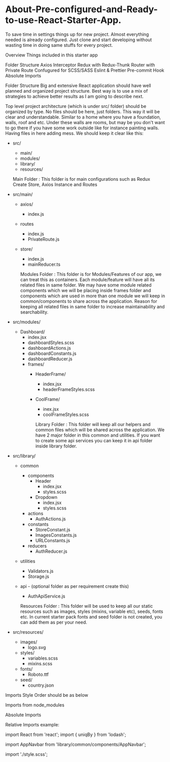 # About-Pre-configured-and-Ready-to-use-React-Starter-App.
To save time in settings things up for new project. Almost everything needed is already configured. Just clone and start developing without wasting time in doing same stuffs for every project.


Overview
Things included in this starter app

Folder Structure
Axios Interceptor
Redux with Redux-Thunk
Router with Private Route
Confugured for SCSS/SASS
Eslint & Prettier
Pre-commit Hook
Absolute Imports


Folder Structure
Big and extensive React application should have well planned and organized project structure. Best way is to use a mix of strategies to achieve better results as I am going to describe next.

Top level project architecture (which is under src/ folder) should be organized by type. No files should be here, just folders. This way it will be clear and understandable. Similar to a home where you have a foundation, walls, roof and etc. Under these walls are rooms, but may be you don't want to go there if you have some work outside like for instance painting walls. Having files in here adding mess. We should keep it clear like this:

- src/
  - main/
  - modules/
  - library/
  - resources/
  
  Main Folder : This folder is for main configurations such as Redux Create Store, Axios Instance and Routes

- src/main/
  - axios/
    - index.js
  - routes
    - index.js
    - PrivateRoute.js
  - store/
    - index.js
    - mainReducer.ts
    
    
    Modules Folder : This folder is for Modules/Features of our app, we can treat this as containers. Each module/feature will have all its related files in same folder. We may have some module related components which we will be placing inside frames folder and components which are used in more than one module we will keep in common/components to share across the application. Reason for keeping all related files in same folder to increase maintainability and searchability.

- src/modules/
  - Dashboard/
    - index.jsx
    - dashboardStyles.scss
    - dashboardActions.js
    - dashboardConstants.js
    - dashboardReducer.js
    - frames/
      - HeaderFrame/
        - index.jsx
        - headerFrameStyles.scss
      - CoolFrame/
        - inex.jsx
        - coolFrameStyles.scss
        
        
        
        Library Folder : This folder will keep all our helpers and common files which will be shared across the application. We have 2 major folder in this common and utilities. If you want to create some api services you can keep it in api folder inside library folder.

- src/library/
  - common
    - components
      - Header
        - index.jsx
        - styles.scss
      - Dropdown
        - index.jsx
        - styles.scss
    - actions
      - AuthActions.js
    - constants
      - StoreConstant.js
      - ImagesConstants.js
      - URLConstants.js
    - reducers
      - AuthReducer.js
  - utilities
    - Validators.js
    - Storage.js
  - api - (optional folder as per requirement create this)
    - AuthApiService.js
    
    
    
    Resources Folder : This folder will be used to keep all our static resources such as images, styles (mixins, variable etc), seeds, fonts etc. In current starter pack fonts and seed folder is not created, you can add them as per your need.

- src/resources/
  - images/
    - logo.svg
  - styles/
    - variables.scss
    - mixins.scss
  - fonts/
    - Roboto.ttf
  - seed/
    - country.json

Imports Style
Order should be as below

Imports from node_modules

Absolute Imports

Relative Imports
example:

import React from 'react';
import { uniqBy } from 'lodash';

import AppNavbar from 'library/common/components/AppNavbar';

import './style.scss';
